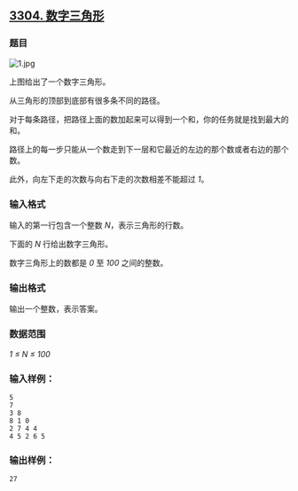 ## [3304. 数字三角形](https://www.acwing.com/problem/content/3307/)

### 题目

 ![1.jpg](https://cdn.acwing.com/media/article/image/2021/03/22/19_6206ef0a8a-1.jpg)

上图给出了一个数字三角形。

从三角形的顶部到底部有很多条不同的路径。

对于每条路径，把路径上面的数加起来可以得到一个和，你的任务就是找到最大的和。

路径上的每一步只能从一个数走到下一层和它最近的左边的那个数或者右边的那个数。

此外，向左下走的次数与向右下走的次数相差不能超过 *1*。

### 输入格式

输入的第一行包含一个整数 *N*，表示三角形的行数。

下面的 *N* 行给出数字三角形。

数字三角形上的数都是 *0* 至 *100* 之间的整数。

### 输出格式

输出一个整数，表示答案。

### 数据范围

*1 ≤ N ≤ 100*

### 输入样例：

```
5
7
3 8
8 1 0
2 7 4 4
4 5 2 6 5
```

### 输出样例：

```
27
```
